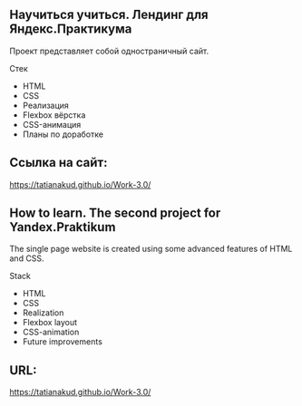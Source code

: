 ## Научиться учиться. Лендинг для Яндекс.Практикума
Проект представляет собой одностраничный сайт.

Стек
* HTML
* CSS
* Реализация
* Flexbox вёрстка
* CSS-анимация
* Планы по доработке

## Ссылка на сайт:
https://tatianakud.github.io/Work-3.0/


## How to learn. The second project for Yandex.Praktikum
The single page website is created using some advanced features of HTML and CSS.

Stack
* HTML
* CSS
* Realization
* Flexbox layout
* CSS-animation
* Future improvements
## URL:
https://tatianakud.github.io/Work-3.0/
